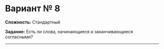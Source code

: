 # Вариант № 8
**Сложность:** Стандартный

**Задание:**  Есть ли слова, начинающиеся и заканчивающиеся согласными?

---